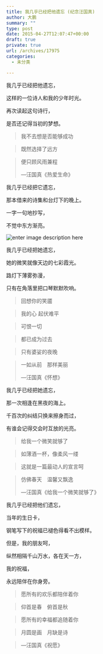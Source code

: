 ```yaml
---
title: 我几乎已经把他遗忘 (纪念汪国真)
author: 大鹏
summary: ""
type: post
date: 2015-04-27T12:07:47+00:00
draft: true
private: true
url: /archives/17975
categories:
  - 未分类

---
```

我几乎已经把他遗忘，
  
这样的一位诗人和我的少年时光。
  
再次读起这句诗行，
  
是否还记得当初的梦想。

> 我不去想是否能够成功
    
> 既然选择了远方
    
> 便只顾风雨兼程
> 
> &#8212;汪国真《热爱生命》

我几乎已经把它遗忘，
  
那本借来的诗集和台灯下的晚上。
  
一字一句地抄写，
  
不觉中东方渐亮。

![enter image description here][1]

我几乎已经把她遗忘，
  
她的微笑就像天边的七彩霞光。
  
路灯下薄雾弥漫，
  
只有在角落里把口琴默默吹响。

> 回想你的笑靥
    
> 我的心 起伏难平
    
> 可恨一切
    
> 都已成为过去
    
> 只有婆娑的夜晚
    
> 一如从前　那样美丽
> 
> &#8212;汪国真《怀想》

我几乎已经把她遗忘，
  
那一次相逢在黑夜的海上。
  
千百次的纠结只换来擦身而过，
  
有谁会记得交会时互放的光亮。

> 给我一个微笑就够了
    
> 如薄酒一杯，像柔风一缕
    
> 这就是一篇最动人的宣言呵
    
> 仿佛春天　温馨又飘逸
> 
> &#8212;汪国真《给我一个微笑就够了》

我几乎已经把他们遗忘，
  
当年的生日卡，
  
钢笔写下的祝福已褪色得看不出模样。
  
但是，我的朋友呵，
  
纵然相隔千山万水，各在天一方，
  
我的祝福，
  
永远陪伴在你身旁。

> 愿所有的欢乐都陪伴着你
    
> 仰首是春　俯首是秋
    
> 愿所有的幸福都追随着你
    
> 月圆是画　月缺是诗
    
> &#8212;汪国真《祝愿》

 [1]: https://ix7kqq-bn1305.files.1drv.com/y2pzUUhLp5Hj_kyzh57YmPLi7_5tu6AlMob9iKQ13bEZ8ML07Gbn_J9sh8c9bETq1PAsY1cA_fY7bQw5p5AE-3SnatWRBBVd-8n2JEVSCMQi7W8cQiIdXRVHnI9bK549bHp6aGw2jVlJ4mUSM5re9c0iYezEeIhjb6sWDgF4FEda5M/2015-04-27_wang.jpg
